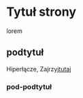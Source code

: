 #  Tytuł strony

lorem   

## podtytuł 

Hiperłącze,   Zajrzyj[tutaj](https://google.com)

### pod-podtytuł
